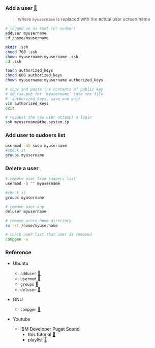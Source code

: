 ### Add a user [:link:]()
> where `myusername` is replaced with the
> actual user screen name

```bash
# logged in as root (or sudoer)
adduser myusername
cd /home/myusername

mkdir .ssh
chmod 700 .ssh
chown myusername:myusername .ssh
cd .ssh

touch authorized_keys
chmod 600 authorized_keys
chown myusername:myusername authorized_keys

# copy and paste the contents of public key
# id_rsa.pub for `myusername` into the file
#  authorized_keys, save and quit
vim authorized_keys
exit

# request the new user attempt a login
ssh myusername@the.system.ip
```

### Add user to sudoers list
```bash
usermod -aG sudo myusername
#check it
groups myusername
```

### Delete a user

```bash
# remove user from sudoers list
usermod -G "" myusername

#check it
groups myusername

# remove user any
deluser myusername

# remove users home directory
rm -rf /home/myusername

# check user list that user is removed
compgen -u
```

### Reference
* Ubuntu
  * `adduser` [:link:](http://manpages.ubuntu.com/manpages/bionic/en/man8/adduser.8.html)
  * `usermod` [:link:](http://manpages.ubuntu.com/manpages/bionic/en/man8/usermod.8.html)
  * `groups` [:link:](http://manpages.ubuntu.com/manpages/bionic/en/man1/groups.1.html)
  * `deluser` [:link:](http://manpages.ubuntu.com/manpages/bionic/en/man8/deluser.8.html)
* GNU
  * `compgen` [:link:](https://www.gnu.org/software/bash/manual/html_node/Programmable-Completion-Builtins.html)

* Youtube
  * IBM Developer Puget Sound
    * this tutorial [:link:]()
    * playlist [:link:](https://www.youtube.com/playlist?list=PL-j7VyctKguuCO8WkzaYauh4NosbtGLC_)
